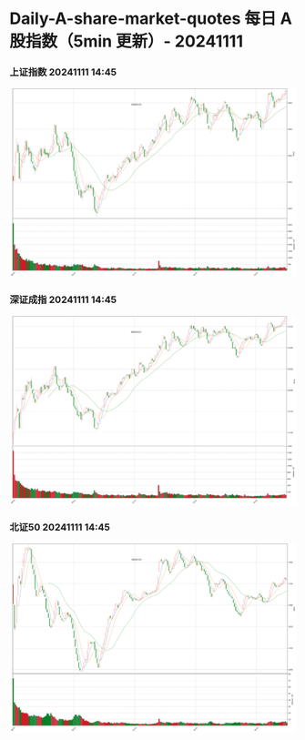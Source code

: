 
# Daily-A-share-market-quotes 每日 A 股指数（5min 更新）- 20241111

### 上证指数 20241111 14:45
![](./fig/2024/11/20241111-sh000001.png)

### 深证成指 20241111 14:45
![](./fig/2024/11/20241111-sz399001.png)

### 北证50 20241111 14:45
![](./fig/2024/11/20241111-bj899050.png)
